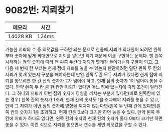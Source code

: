 # 9082번: 지뢰찾기

| 메모리 | 시간 |
| --- | --- |
| 14028 KB | 124ms |

가능한 지뢰의 수 중 최댓값을 구하면 되는 문제로 한줄에 지뢰가 최대한이 되려면 왼쪽부터 숫자에 맞게 최대한으로 지뢰를 넣으면 되기 때문에 이를 구현하는 문제다. 맨 왼쪽 시작하는 점의 숫자에 따라 맨 왼쪽 두칸에 지뢰가 몇개가 들어가는지 구별이 되고, 그 다음 세 번째 칸 부터는 현재 점에 지뢰를 놓을 수 있는지 판단하려면 일단 왼쪽 두 칸의 지뢰가 몇개 있는지 구분을 해야하는데 만약 왼쪽 두칸 모두 지뢰가 있다면 현재 점에 지뢰를 놓으려면 한 칸 전의 숫자가 2가 넘어야 하고, 현재 점의 숫자가 1이 넘어야 놓을 수 있다. 만약 왼쪽 두 칸 중 한 칸만 지뢰가 있다면 어느 점에 있는지에 따라 조건이 달라진다. 그 하나의 지뢰가 이번 점의 숫자에 영향을 끼치는 부분에 있다면(바로 왼쪽칸에 있는 경우) 왼쪽 칸의 숫자가 1초과, 현재 칸의 숫자도 1을 초과해야 지뢰를 놓을 수 있고, 만약 그 지뢰가 이번 점의 숫자에 영향을 끼치지 않는다면(왼쪽 두 번째 칸에 있다면)왼쪽 칸의 숫자가 1을 초과하고, 현재 칸은 0보다 크기만 하면 놓을 수 있다. 만약 왼쪽 두칸에 지뢰가 하나도 없다면, 왼쪽 칸의 숫자와 현재 칸의 숫자가 둘다 0보다 크기만 하면 놓을 수 있다. 이런 식으로 지뢰를 놓으면서 갯수를 세면 최댓값을 구할 수 있다.